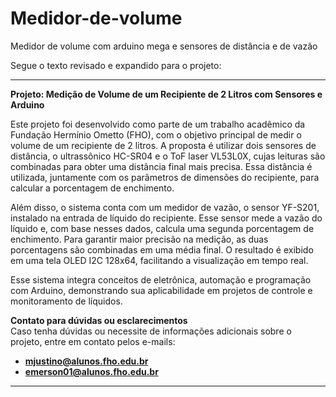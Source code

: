 # Medidor-de-volume

Medidor de volume com arduino mega e sensores de distância e de vazão 

Segue o texto revisado e expandido para o projeto:  

---

**Projeto: Medição de Volume de um Recipiente de 2 Litros com Sensores e Arduino**  

Este projeto foi desenvolvido como parte de um trabalho acadêmico da Fundação Hermínio Ometto (FHO), com o objetivo principal de medir o volume de um recipiente de 2 litros. A proposta é utilizar dois sensores de distância, o ultrassônico HC-SR04 e o ToF laser VL53L0X, cujas leituras são combinadas para obter uma distância final mais precisa. Essa distância é utilizada, juntamente com os parâmetros de dimensões do recipiente, para calcular a porcentagem de enchimento.  

Além disso, o sistema conta com um medidor de vazão, o sensor YF-S201, instalado na entrada de líquido do recipiente. Esse sensor mede a vazão do líquido e, com base nesses dados, calcula uma segunda porcentagem de enchimento. Para garantir maior precisão na medição, as duas porcentagens são combinadas em uma média final. O resultado é exibido em uma tela OLED I2C 128x64, facilitando a visualização em tempo real.  

Esse sistema integra conceitos de eletrônica, automação e programação com Arduino, demonstrando sua aplicabilidade em projetos de controle e monitoramento de líquidos.  

**Contato para dúvidas ou esclarecimentos**  
Caso tenha dúvidas ou necessite de informações adicionais sobre o projeto, entre em contato pelos e-mails:  
- **mjustino@alunos.fho.edu.br**  
- **emerson01@alunos.fho.edu.br**  

--- 




